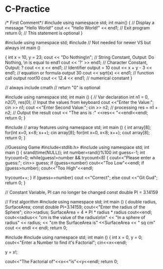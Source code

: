 # C-Practice
/* First Comment*/
#include <iostream>
  using namespace std;
  int main()
  {
        // Display a message "Hello World!"
        cout << "Hello World!" << end1;
        // Exit program
        return 0; // This statement is optional
  }
  
 
 
 #include <iostream>
  using namespace std;
  #include <cmath> // Not needed for newer VS but always 
  int main ()
  
  {
  int x = 10, y = 23;
  cout << "Do Nothing\n";  // String Constant, Output: Do Nothing, \n is equal to end1
  cout << '?' >> end1;   // Character Constant, Output: ?
  cout << x << end1;    // Identifier output = 10
  cout << x + y - 3 << end1; // equation or formula output 30
  cout << sqrt(x) << end1; // function call output root10
  cout << 12.4 << end1;  // numerical constant
  }
 
// always include cmath
// return "0" is optional

#include<iostream>
  using namespace std;
  int main ()
  {
  // Var declaration
  int n1 = 0, n2(7), res(0);
  // Input the values from keyboard
  cout <<"Enter the Value:";
  cin >> n1;
  cout <<"Enter Second Value:";
  cin >> n2;
// processing
  res = n1 + n2;
  // Output the result
  cout << "The ans is :" <<res<< "<<endl<<endl;
return 0;
}
  
  
 
#include <iostream> // array features
  using namespace std;
  int main ()
  {
  int array[8];
  for(int x=0, x<8; x++);
  cin array[8];
  for(int x=0, x<8; x++);
  cout array[8];
  return 0;
  }
  
  //Guessing Game
  #include<stdlib.h>
  #include<iostream>
  using namespace std;
  int main ()
  {
  srand(time(NULL));
  int number=rand()%100
  int guess=-1;
  int trycount=0;
  while(guess!=number && trycount<8)
  {
     cout<<"Please enter a guess:";
     cin>> guess;
  if (guess<number)
     cout<<"Too Low"<<endl;
 if (guess>number);
    cout<<"Too High"<<endl;
  
  trycount++;
  }
  if (guess==number)
  cout <<"Correct";
  else
  cout <<"Git Gud";
  return 0;
  }
  
  // Constant Variable, PI can no longer be changed
  const double PI = 3.14159
  
  // First algorithm
  #include<iostream>
  using namespace std;
  int main ()
  {
  double radius, SurfaceArea;
  const double PI=3.14159;
  cout<<"Enter the radius of the Sphere";
  cin>>radius;
  SurfaceArea = 4 * PI * radius * radius
  cout<<endl;
  cout<<radius<< "cm is the value of the radius\n\n"
  << "In a sphere of radius" << radius;
  << "cm the SurfaceArea is" <<SurfaceArea 
  << " sq cm"
  cout << endl << endl;
  return 0;
  
  #include<iostream>
  #include<cmath>
  using namespace std;
  int main ()
  {
  int x = 0, y = 0;
  cout<<"Enter a Number to find it's Factorial";
  cin<<x<<endl;
  
  y = x!;
  
  cout<<"The Factorial of"<<x<<"is"<<y<<endl;
  return 0;
  
  
